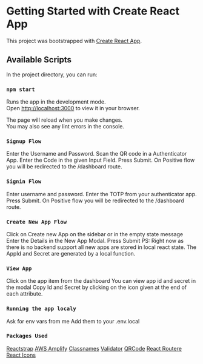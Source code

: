 # Getting Started with Create React App

This project was bootstrapped with [Create React App](https://github.com/facebook/create-react-app).

## Available Scripts

In the project directory, you can run:

### `npm start`

Runs the app in the development mode.\
Open [http://localhost:3000](http://localhost:3000) to view it in your browser.

The page will reload when you make changes.\
You may also see any lint errors in the console.

### `Signup Flow`

Enter the Username and Password.
Scan the QR code in a Authenticator App.
Enter the Code in the given Input Field.
Press Submit.
On Positive flow you will be redirected to the /dashboard route.

### `Signin Flow`

Enter username and password.
Enter the TOTP from your authenticator app.
Press Submit.
On Positive flow you will be redirected to the /dashboard route.

### `Create New App Flow`

Click on Create new App on the sidebar or in the empty state message
Enter the Details in the New App Modal.
Press Submit
PS: Right now as there is no backend support all new apps are stored in local react state. The AppId and Secret are generated by a local function.

### `View App`

Click on the app item from the dashboard
You can view app id and secret in the modal
Copy Id and Secret by clicking on the icon given at the end of each attribute.

### `Running the app localy`

Ask for env vars from me
Add them to your .env.local

### `Packages Used`

[Reactstrap](https://github.com/reactstrap/reactstrap)
[AWS Amplify](https://github.com/aws-amplify/amplify-js)
[Classnames](https://github.com/JedWatson/classnames)
[Validator](https://github.com/tarunbatra/password-validator)
[QRCode](http://zpao.github.io/qrcode.react)
[React Routere](https://github.com/remix-run/react-router)
[React Icons](https://github.com/react-icons/react-icons)
